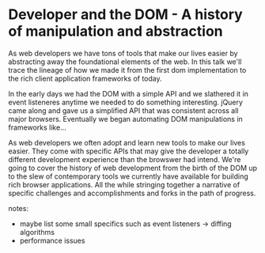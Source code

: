 # Developer and the DOM - A history of manipulation and abstraction

As web developers we have tons of tools that make our lives easier by abstracting away the foundational elements of the web. In this talk we'll trace the lineage of how we made it from the first dom implementation to the rich client application frameworks of today.

In the early days we had the DOM with a simple API and we slathered it in event listeneres anytime we needed to do something interesting. jQuery came along and gave us a simplified API that was consistent across all major browsers. Eventually we began automating DOM manipulations in frameworks like...

As web developers we often adopt and learn new tools to make our lives easier. They come with specific APIs that may give the developer a totally different development experience than the browswer had intend. We're going to cover the history of web development from the birth of the DOM up to the slew of contemporary tools we currently have available for building rich browser applications. All the while stringing together a narrative of specific challenges and accomplishments and forks in the path of progress.


notes:
* maybe list some small specifics such as event listeners -> diffing algorithms
* performance issues
